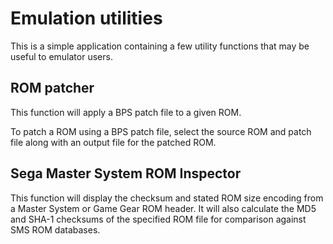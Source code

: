 # Emulation utilities

This is a simple application containing a few utility functions
that may be useful to emulator users.

## ROM patcher

This function will apply a BPS patch file to a given ROM.

To patch a ROM using a BPS patch file, select the source ROM
and patch file along with an output file for the patched ROM.

## Sega Master System ROM Inspector

This function will display the checksum and stated ROM size
encoding from a Master System or Game Gear ROM header. It will
also calculate the MD5 and SHA-1 checksums of the specified
ROM file for comparison against SMS ROM databases.
